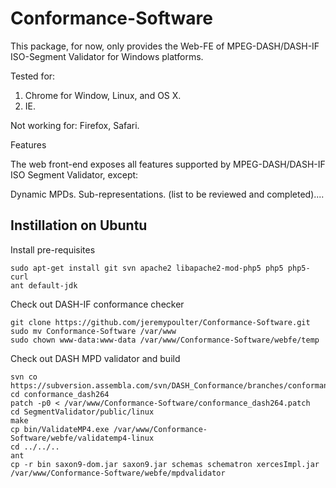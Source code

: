 Conformance-Software
====================

This package, for now, only provides the Web-FE of MPEG-DASH/DASH-IF ISO-Segment Validator for Windows platforms.

Tested for:

1) Chrome for Window, Linux, and OS X.
2) IE.

Not working for: Firefox, Safari.

Features

The web front-end exposes all features supported by MPEG-DASH/DASH-IF ISO Segment Validator, except:

Dynamic MPDs.
Sub-representations.
(list to be reviewed and completed)....

## Instillation on Ubuntu ##

Install pre-requisites

    sudo apt-get install git svn apache2 libapache2-mod-php5 php5 php5-curl
    ant default-jdk

Check out DASH-IF conformance checker

    git clone https://github.com/jeremypoulter/Conformance-Software.git
    sudo mv Conformance-Software /var/www
    sudo chown www-data:www-data /var/www/Conformance-Software/webfe/temp

Check out DASH MPD validator and build

    svn co https://subversion.assembla.com/svn/DASH_Conformance/branches/conformance_dash264
    cd conformance_dash264
    patch -p0 < /var/www/Conformance-Software/conformance_dash264.patch
    cd SegmentValidator/public/linux
    make
    cp bin/ValidateMP4.exe /var/www/Conformance-Software/webfe/validatemp4-linux
    cd ../../..
    ant
    cp -r bin saxon9-dom.jar saxon9.jar schemas schematron xercesImpl.jar /var/www/Conformance-Software/webfe/mpdvalidator

